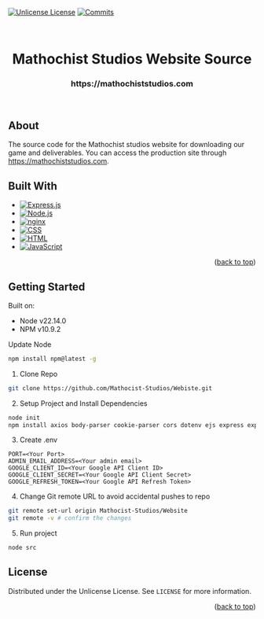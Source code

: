 
<a id="readme_top"></a>

[![Unlicense License][license-shield]][license-url]
[![Commits][commit-shield]][commit-url]

<br />

<h1 align="center">Mathochist Studios Website Source</h3>
<h3 align="center">https://mathochiststudios.com</h3>

<br />

## About

The source code for the Mathochist studios website for downloading our game and deliverables. You can access the production site through https://mathochiststudios.com.


## Built With

* [![Express.js](https://img.shields.io/badge/Express.js-%23404d59.svg?logo=express&logoColor=%2361DAFB)](#)
* [![Node.js](https://img.shields.io/badge/Node.js-6DA55F?logo=node.js&logoColor=white)](#)
* [![nginx](https://img.shields.io/badge/nginx-009639?logo=nginx&logoColor=fff)](#)
* [![CSS](https://img.shields.io/badge/CSS-639?logo=css&logoColor=fff)](#)
* [![HTML](https://img.shields.io/badge/HTML-%23E34F26.svg?logo=html5&logoColor=white)](#)
* [![JavaScript](https://img.shields.io/badge/JavaScript-F7DF1E?logo=javascript&logoColor=000)](#)

<p align="right">(<a href="#readme-top">back to top</a>)</p>

## Getting Started

Built on:
* Node v22.14.0
* NPM v10.9.2

Update Node
```sh
npm install npm@latest -g
```

1. Clone Repo
```sh
git clone https://github.com/Mathocist-Studios/Webiste.git
```

2. Setup Project and Install Dependencies
```sh
node init
npm install axios body-parser cookie-parser cors dotenv ejs express express-validator express-rate-limit helmet html morgan uuid
```

3. Create .env
```.env
PORT=<Your Port>
ADMIN_EMAIL_ADDRESS=<Your admin email>
GOOGLE_CLIENT_ID=<Your Google API Client ID>
GOOGLE_CLIENT_SECRET=<Your Google API Client Secret>
GOOGLE_REFRESH_TOKEN=<Your Google API Refresh Token>
```

4. Change Git remote URL to avoid accidental pushes to repo
```sh
git remote set-url origin Mathocist-Studios/Website
git remote -v # confirm the changes
```

5. Run project
```sh
node src
```

## License

Distributed under the Unlicense License. See `LICENSE` for more information.

<p align="right">(<a href="#readme-top">back to top</a>)</p>

[license-shield]: https://img.shields.io/github/license/Mathocist-Studios/Website?style=for-the-badge
[license-url]: https://github.com/Mathocist-Studios/Website/blob/master/LICENSE
[commit-shield]: https://img.shields.io/github/commit-activity/y/Mathocist-Studios/Website?style=for-the-badge
[commit-url]: https://github.com/Mathocist-Studios/Website/blob/master

